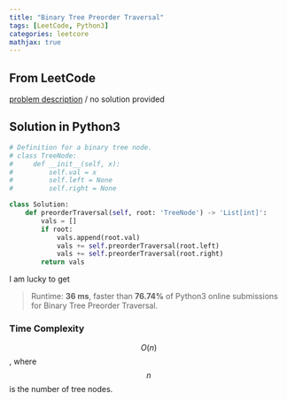 ```yaml
---
title: "Binary Tree Preorder Traversal"
tags: [LeetCode, Python3]
categories: leetcore
mathjax: true
---
```


## From LeetCode
[problem description](https://leetcode.com/problems/binary-tree-preorder-traversal/)
/
no solution provided

## Solution in Python3
```python
# Definition for a binary tree node.
# class TreeNode:
#     def __init__(self, x):
#         self.val = x
#         self.left = None
#         self.right = None

class Solution:
    def preorderTraversal(self, root: 'TreeNode') -> 'List[int]':
        vals = []
        if root:
            vals.append(root.val)
            vals += self.preorderTraversal(root.left)
            vals += self.preorderTraversal(root.right)
        return vals
```
I am lucky to get
> Runtime: **36 ms**, faster than **76.74%** of Python3 online submissions for Binary Tree Preorder Traversal.

### Time Complexity
$$O(n)$$, where $$n$$ is the number of tree nodes.